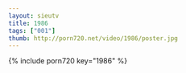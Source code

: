 ```yaml
--- 
layout: sieutv
title: 1986
tags: ["001"]
thumb: http://porn720.net/video/1986/poster.jpg
---
```

{% include porn720 key="1986" %} 

